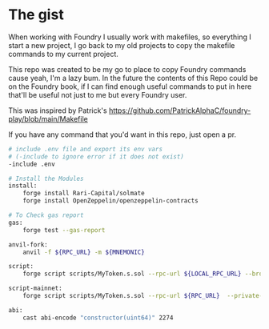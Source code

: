 # The gist

When working with Foundry I usually work with makefiles, so everything I start a new project, I go back to my old projects to copy the makefile commands to my current project.

This repo was created to be my go to place to copy Foundry commands cause yeah, I'm a lazy bum. In the future the contents of this Repo could be on the Foundry book, if I can find enough useful commands to put in here that'll be useful not just to me but every Foundry user.

This was inspired by Patrick's https://github.com/PatrickAlphaC/foundry-play/blob/main/Makefile

If you have any command that you'd want in this repo, just open a pr.

```bash
# include .env file and export its env vars
# (-include to ignore error if it does not exist)
-include .env

# Install the Modules
install:
	forge install Rari-Capital/solmate
	forge install OpenZeppelin/openzeppelin-contracts

# To Check gas report
gas:
    forge test --gas-report

anvil-fork:
    anvil -f ${RPC_URL} -m ${MNEMONIC}

script:
    forge script scripts/MyToken.s.sol --rpc-url ${LOCAL_RPC_URL} --broadcast --private-key ${LOCAL_PRIVATE_KEY}  -vvvv

script-mainnet:
    forge script scripts/MyToken.s.sol --rpc-url ${RPC_URL}  --private-key ${PRIVATE_KEY} --broadcast --verify --etherscan-api-key ${ETHERSCAN_KEY} -vvvv

abi:
    cast abi-encode "constructor(uint64)" 2274

```
